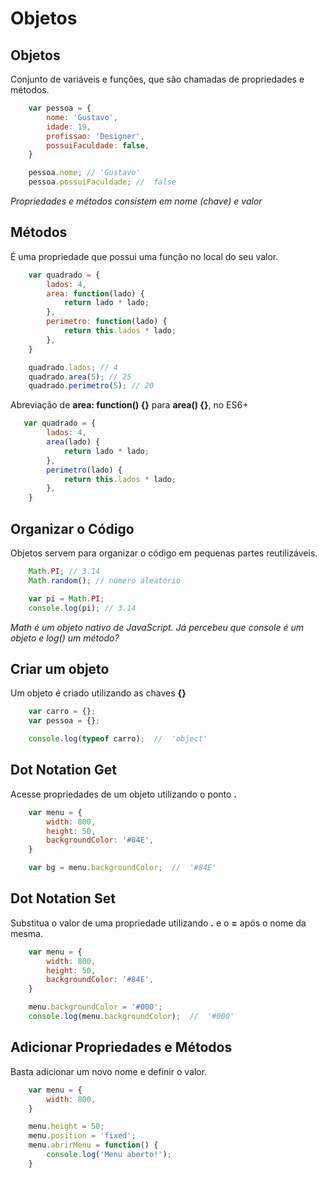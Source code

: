 # Objetos

## Objetos

Conjunto de variáveis e funções, que são chamadas de
propriedades e métodos.

```js
    var pessoa = {
        nome: 'Gustavo',
        idade: 19,
        profissao: 'Designer',
        possuiFaculdade: false,
    }

    pessoa.nome; // 'Gustavo'
    pessoa.possuiFaculdade; //  false
```

*Propriedades e métodos consistem*
*em nome (chave) e valor*

## Métodos

É uma propriedade que possui uma função no local do seu valor.

```js
    var quadrado = {
        lados: 4,
        area: function(lado) {
            return lado * lado;
        },
        perimetro: function(lado) {
            return this.lados * lado;
        },
    }

    quadrado.lados; // 4
    quadrado.area(5); // 25
    quadrado.perimetro(5); // 20
```

Abreviação de **area: function() {}** para **area() {}**, no ES6+

```js
   var quadrado = {
        lados: 4,
        area(lado) {
            return lado * lado;
        },
        perimetro(lado) {
            return this.lados * lado;
        },
    }
```

## Organizar o Código

Objetos servem para organizar o código em pequenas partes
reutilizáveis.

```js
    Math.PI; // 3.14
    Math.random(); // número aleatório

    var pi = Math.PI;
    console.log(pi); // 3.14
```

*Math é um objeto nativo de*
*JavaScript. Já percebeu que*
*console é um objeto e log() um*
*método?*

## Criar um objeto

Um objeto é criado utilizando as chaves **{}**

```js
    var carro = {};
    var pessoa = {};

    console.log(typeof carro);  //  'object'
```

## Dot Notation Get

Acesse propriedades de um objeto utilizando o ponto **.**

```js
    var menu = {
        width: 800,
        height: 50,
        backgroundColor: '#84E',
    }

    var bg = menu.backgroundColor;  //  '#84E'
```

## Dot Notation Set

Substitua o valor de uma propriedade utilizando **.** e o **=** após o
nome da mesma.

```js
    var menu = {
        width: 800,
        height: 50,
        backgroundColor: '#84E',
    }

    menu.backgroundColor = '#000';
    console.log(menu.backgroundColor);  //  '#000'
```

## Adicionar Propriedades e Métodos

Basta adicionar um novo nome e definir o valor.

```js
    var menu = {
        width: 800,
    }

    menu.height = 50;
    menu.position = 'fixed';
    menu.abrirMenu = function() {
        console.log('Menu aberto!');
    }
```